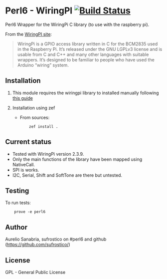# Perl6 - WiringPI [![Build Status](https://travis-ci.org/Sufrostico/perl6-wiringpi.svg?branch=master)](https://travis-ci.org/Sufrostico/perl6-wiringpi)

Perl6 Wrapper for the WiringPi C library (to use with the raspberry pi).

From the [WiringPI site](http://wiringpi.com):
  > WiringPi is a GPIO access library written in C for the BCM2835 used in the
  > Raspberry Pi. It’s released under the GNU LGPLv3 license and is usable from C
  > and C++ and many other languages with suitable wrappers. It’s designed to be
  > familiar to people who have used the Arduino “wiring” system.

## Installation

 1. This module requires the wiringpi library to installed manually following
    [this guide](http://wiringpi.com/download-and-install/)

 1. Installation using zef

    - From sources:
        ```
            zef install .
        ```

## Current status

 - Tested with WiringPi version 2.3.9.
 - Only the main functions of the library have been mapped using NativeCall.
 - SPI is works.
 - I2C, Serial, Shift and SoftTone are there but untested.

## Testing

To run tests:

```
    prove -e perl6
```

## Author

Aurelio Sanabria, sufrostico on #perl6 and github (https://github.com/sufrostico/)

## License

GPL - General Public License

